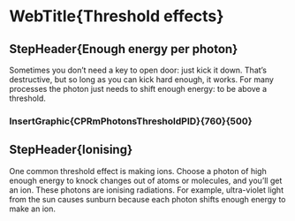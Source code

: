 # WebTitle{Threshold effects}

## StepHeader{Enough energy per photon}

Sometimes you don’t need a key to open door: just kick it down. That’s destructive, but so long as you can kick hard enough, it works. For many processes the photon just needs to shift enough energy: to be above a threshold.

### InsertGraphic{CPRmPhotonsThresholdPID}{760}{500}

## StepHeader{Ionising}

One common threshold effect is making ions. Choose a photon of high enough energy to knock changes out of atoms or molecules, and you’ll get an ion. These photons are ionising radiations. For example, ultra-violet light from the sun causes sunburn because each photon shifts enough energy to make an ion.
